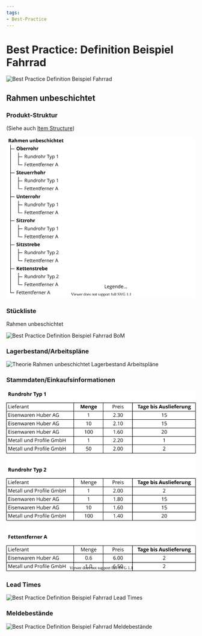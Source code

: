 ```yaml
---
tags:
- Best-Practice
---
```

# Best Practice: Definition Beispiel Fahrrad

![Best Practice Definition Beispiel Fahrrad](assets/Best%20Practice%20Definition%20Beispiel%20Fahrrad.svg)

## Rahmen unbeschichtet

### Produkt-Struktur

(Siehe auch [Item Structure](Best-Practice-Item-Structure.md))

![Theorie Item Structure Rahmen unbeschichtet](assets/Best%20Practice%20Item%20Structure%20Rahmen%20unbeschichtet.svg)

### Stückliste

Rahmen unbeschichtet

![Best Practice Definition Beispiel Fahrrad BoM](assets/Best%20Practice%20Definition%20Beispiel%20Fahrrad%20BoM.svg)

### Lagerbestand/Arbeitspläne

![Theorie Rahmen unbeschichtet Lagerbestand Arbeitspläne](assets/Best%20Practice%20Rahmen%20unbeschichtet%20Lagerbestand%20Arbeitspl%C3%A4ne.svg)

### Stammdaten/Einkaufsinformationen

![Theorie Stammdaten Einkaufsinformationen](assets/Best%20Practice%20Stammdaten%20Einkaufsinformationen.svg)

### Lead Times

![Best Practice Definition Beispiel Fahrrad Lead Times](assets/Best%20Practice%20Definition%20Beispiel%20Fahrrad%20Lead%20Times.svg)

### Meldebestände

![Best Practice Definition Beispiel Fahrrad Meldebestände](assets/Best%20Practice%20Definition%20Beispiel%20Fahrrad%20Meldebest%C3%A4nde.svg)

